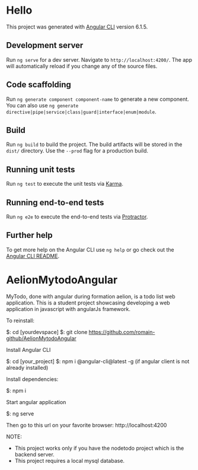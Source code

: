 # Hello

This project was generated with [Angular CLI](https://github.com/angular/angular-cli) version 6.1.5.

## Development server

Run `ng serve` for a dev server. Navigate to `http://localhost:4200/`. The app will automatically reload if you change any of the source files.

## Code scaffolding

Run `ng generate component component-name` to generate a new component. You can also use `ng generate directive|pipe|service|class|guard|interface|enum|module`.

## Build

Run `ng build` to build the project. The build artifacts will be stored in the `dist/` directory. Use the `--prod` flag for a production build.

## Running unit tests

Run `ng test` to execute the unit tests via [Karma](https://karma-runner.github.io).

## Running end-to-end tests

Run `ng e2e` to execute the end-to-end tests via [Protractor](http://www.protractortest.org/).

## Further help

To get more help on the Angular CLI use `ng help` or go check out the [Angular CLI README](https://github.com/angular/angular-cli/blob/master/README.md).
# AelionMytodoAngular
MyTodo, done with angular during formation aelion, is a todo list web application.
This is a student project showcasing developing a web application in javascript with angularJs framework.

To reinstall:

$: cd [yourdevspace]
$: git clone https://github.com/romain-github/AelionMytodoAngular

Install Angular CLI

$: cd [your_project]
$: npm i @angular-cli@latest -g (if angular client is not already installed)


Install dependencies:

$: npm i

Start angular application

$: ng serve

Then go to this url on your favorite browser:
http://localhost:4200


NOTE: 
- This project works only if you have the nodetodo project which is the backend server.
- This project requires a local mysql database.

